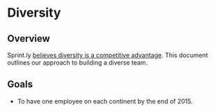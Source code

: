 # Diversity

## Overview

Sprint.ly [believes diversity is a competitive advantage](http://blog.sprint.ly/post/58342376145/diversity-is-an-advantage-in-business-product). This document outlines our approach to building a diverse team.

## Goals

 * To have one employee on each continent by the end of 2015.
